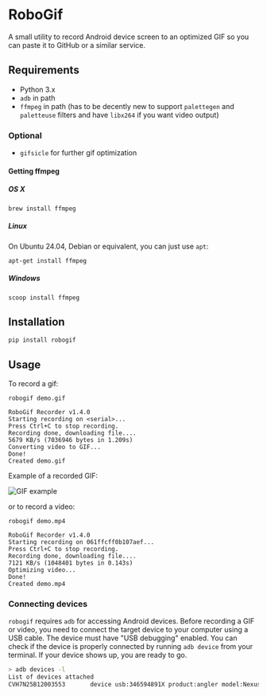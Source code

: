 # RoboGif

A small utility to record Android device screen to an optimized GIF so you can paste it to GitHub or a similar service.

## Requirements

* Python 3.x
* `adb` in path
* `ffmpeg` in path (has to be decently new to support `palettegen` and `paletteuse` filters and have `libx264` if you want video output)

### Optional

* `gifsicle` for further gif optimization

#### Getting ffmpeg

##### OS X

```
brew install ffmpeg
```

##### Linux

On Ubuntu 24.04, Debian or equivalent, you can just use `apt`:

```
apt-get install ffmpeg
```
 
##### Windows

```
scoop install ffmpeg
```

## Installation

```
pip install robogif
```

## Usage

To record a gif:

```
robogif demo.gif

RoboGif Recorder v1.4.0
Starting recording on <serial>...
Press Ctrl+C to stop recording.
Recording done, downloading file....
5679 KB/s (7036946 bytes in 1.209s)
Converting video to GIF...
Done!
Created demo.gif
```

Example of a recorded GIF:

![GIF example](https://izacus.github.io/RoboGif/images/demo.gif)

or to record a video:

```
robogif demo.mp4

RoboGif Recorder v1.4.0
Starting recording on 061ffcff0b107aef...
Press Ctrl+C to stop recording.
Recording done, downloading file....
7121 KB/s (1048401 bytes in 0.143s)
Optimizing video...
Done!
Created demo.mp4
```

### Connecting devices

`robogif` requires `adb` for accessing Android devices. Before recording a GIF or video, you need to connect the target device to your computer using a USB cable. The device must have "USB debugging" enabled. You can check if the device is properly connected by running `adb device` from your terminal. If your device shows up, you are ready to go.

```bash 
> adb devices -l
List of devices attached
CVH7N25B12003553       device usb:346594891X product:angler model:Nexus_6P device:angler
```
